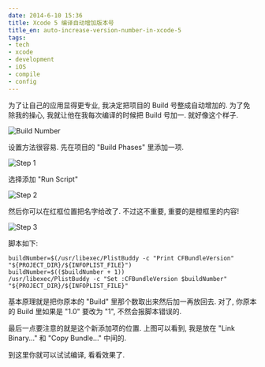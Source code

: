 ```yaml
---
date: 2014-6-10 15:36
title: Xcode 5 编译自动增加版本号
title_en: auto-increase-version-number-in-xcode-5
tags: 
- tech
- xcode
- development
- iOS
- compile
- config
---
```


为了让自己的应用显得更专业, 我决定把项目的 Build 号整成自动增加的. 为了免除我的操心, 我就让他在我每次编译的时候把 Build 号加一. 就好像这个样子.

![Build Number](http://nickcheng-blog.u.qiniudn.com/20140610/build-number.png)

设置方法很容易. 先在项目的 "Build Phases" 里添加一项.

![Step 1](http://nickcheng-blog.u.qiniudn.com/20140610/1.png)

选择添加 "Run Script" 

![Step 2](http://nickcheng-blog.u.qiniudn.com/20140610/2.png)

然后你可以在红框位置把名字给改了. 不过这不重要, 重要的是橙框里的内容!

![Step 3](http://nickcheng-blog.u.qiniudn.com/20140610/3.png)

脚本如下:

```
buildNumber=$(/usr/libexec/PlistBuddy -c "Print CFBundleVersion" "${PROJECT_DIR}/${INFOPLIST_FILE}")
buildNumber=$(($buildNumber + 1))
/usr/libexec/PlistBuddy -c "Set :CFBundleVersion $buildNumber" "${PROJECT_DIR}/${INFOPLIST_FILE}"
```

基本原理就是把你原本的 "Build" 里那个数取出来然后加一再放回去. 对了, 你原本的 Build 里如果是 "1.0" 要改为 "1", 不然会报脚本错误的.

最后一点要注意的就是这个新添加项的位置. 上图可以看到, 我是放在 "Link Binary..." 和 "Copy Bundle..." 中间的.

到这里你就可以试试编译, 看看效果了.